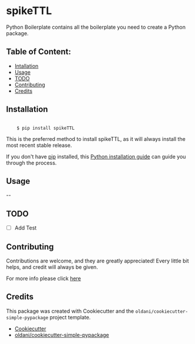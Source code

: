 # spikeTTL






Python Boilerplate contains all the boilerplate you need to create a Python package.

## Table of Content:

- [Intallation](#installation)
- [Usage](#usage)
- [TODO](#todo)
- [Contributing](#contributing)
- [Credits](#credits)

## Installation


```batch

    $ pip install spikeTTL
```

This is the preferred method to install spikeTTL, as it will always
install the most recent stable release.

If you don't have [pip](https://pip.pypa.io) installed, this 
[Python installation guide](http://docs.python-guide.org/en/latest/starting/installation/) 
can guide you through the process.

## Usage

--


## TODO

- [ ] Add Test


## Contributing

Contributions are welcome, and they are greatly appreciated! Every
little bit helps, and credit will always be given.

For more info please click [here](./CONTRIBUTING.md)


## Credits

This package was created with Cookiecutter and the `oldani/cookiecutter-simple-pypackage` project template.

- [Cookiecutter](https://github.com/audreyr/cookiecutter)
- [oldani/cookiecutter-simple-pypackage](https://github.com/oldani/cookiecutter-simple-pypackage)
